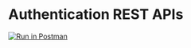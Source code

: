 # Authentication REST APIs

<div id="swagger-ui"></div>
<script src="../../../assets/lib/swagger/swagger-ui-bundle.js"> </script>
<script src="../../../assets/lib/swagger/swagger-ui-standalone-preset.js"> </script>
<script>
window.onload = function() {
  // Begin Swagger UI call region
  const ui = SwaggerUIBundle({
    url: "https://github.com/wso2-extensions/identity-local-auth-api/blob/5ad032a0d01c9037e48554a0c555322ff9657dd6/components/org.wso2.carbon.api.server.local.auth.api/src/main/resources/api.identity.local.auth.yaml",
    dom_id: '#swagger-ui',
    deepLinking: true,
    presets: [
      SwaggerUIBundle.presets.apis,
      SwaggerUIStandalonePreset
    ],
    plugins: [
      SwaggerUIBundle.plugins.DownloadUrl
    ],
    layout: "StandaloneLayout"
  })
  // End Swagger UI call region

  window.ui = ui
}
</script>

[![Run in Postman](https://run.pstmn.io/button.svg)](https://www.getpostman.com/collections/51139ad1cff6875115a1)

    
